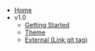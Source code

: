 - [Home](/)
- v1.0
  - [Getting Started](v1.0/documentation/getting-started.md)
  - [Theme](v1.0/documentation/theme.md)
  - [External (Link git tag)](v1.0/documentation/external.md)